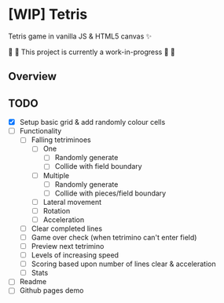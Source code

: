 # [WIP] Tetris

Tetris game in vanilla JS & HTML5 canvas ✨

🚨 🚧 This project is currently a work-in-progress 🚧 🚨

## Overview

## TODO
- [x] Setup basic grid & add randomly colour cells
- [ ] Functionality
  - [ ] Falling tetriminoes
    - [ ] One
      - [ ] Randomly generate
      - [ ] Collide with field boundary
    - [ ] Multiple
      - [ ] Randomly generate
      - [ ] Collide with pieces/field boundary
    - [ ] Lateral movement
    - [ ] Rotation
    - [ ] Acceleration
  - [ ] Clear completed lines
  - [ ] Game over check (when tetrimino can't enter field)
  - [ ] Preview next tetrimino
  - [ ] Levels of increasing speed
  - [ ] Scoring based upon number of lines clear & acceleration
  - [ ] Stats
- [ ] Readme
- [ ] Github pages demo